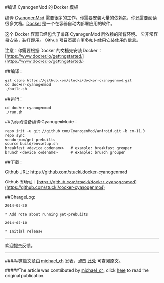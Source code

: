 #编译 CyanogenMod 的 Docker 模板



编译 [CyanogenMod](http://www.cyanogenmod.org) 需要很多的工作。你需要安装大量的依赖包，你还需要阅读很多文档。[Docker](http://docker.io) 是一个在容器自动内部署应用的软件。



这个 Docker 容器已经包含了编译 CyanogenMod 所依赖的所有环境。 它非常容易安装，装好即用。 Github 项目页面有更多如何使用安装使用的信息。



注意：你需要根据 Docker 的文档先安装 Docker ：[https://www.docker.io/gettingstarted/](https://www.docker.io/gettingstarted/)

##编译：


```
git clone https://github.com/stucki/docker-cyanogenmod.git
cd docker-cyanogenmod
./build.sh
```


##运行：



```
cd docker-cyanogenmod
./run.sh
```



##为你的设备编译 CyanogenMode：


```
repo init -u git://github.com/CyanogenMod/android.git -b cm-11.0
repo sync
vendor/cm/get-prebuilts
source build/envsetup.sh
breakfast <device codename>   # example: breakfast grouper
brunch <device codename>      # example: brunch grouper
```


##下载：

Github URL: https://github.com/stucki/docker-cyanogenmod

Github 库地址：[https://github.com/stucki/docker-cyanogenmod](https://github.com/stucki/docker-cyanogenmod)



##ChangeLog:



```
2014-02-20

* Add note about running get-prebuilts

2014-02-16

* Initial release
```

***


欢迎提交反馈。

---

#####这篇文章由 [michael_ch](http://forum.xda-developers.com/member.php?u=2113874) 发表，点击 [此处](http://forum.xda-developers.com/showthread.php?t=2650345) 可查阅原文。

#####The article was contributed by [michael_ch](http://forum.xda-developers.com/member.php?u=2113874), click [here](http://forum.xda-developers.com/showthread.php?t=2650345) to read the original publication. 
